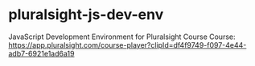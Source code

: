 # pluralsight-js-dev-env
JavaScript Development Environment for Pluralsight Course 
Course: https://app.pluralsight.com/course-player?clipId=df4f9749-f097-4e44-adb7-6921e1ad6a19

